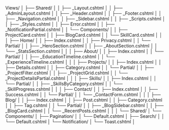 ﻿Views/
│   ├── Shared/
│   │   ├── _Layout.cshtml
│   │   ├── _AdminLayout.cshtml
│   │   ├── _Header.cshtml
│   │   ├── _Footer.cshtml
│   │   ├── _Navigation.cshtml
│   │   ├── _Sidebar.cshtml
│   │   ├── _Scripts.cshtml
│   │   ├── _Styles.cshtml
│   │   ├── Error.cshtml
│   │   ├── _NotificationPartial.cshtml
│   │   └── Components/
│   │       ├── ProjectCard.cshtml
│   │       ├── BlogCard.cshtml
│   │       └── SkillCard.cshtml
│   │
│   ├── Home/
│   │   ├── Index.cshtml
│   │   ├── Privacy.cshtml
│   │   └── Partial/
│   │       ├── _HeroSection.cshtml
│   │       ├── _AboutSection.cshtml
│   │       └── _StatsSection.cshtml
│   │
│   ├── About/
│   │   ├── Index.cshtml
│   │   └── Partial/
│   │       ├── _EducationTimeline.cshtml
│   │       └── _ExperienceTimeline.cshtml
│   │
│   ├── Projects/
│   │   ├── Index.cshtml
│   │   ├── Details.cshtml
│   │   ├── Category.cshtml
│   │   └── Partial/
│   │       ├── _ProjectFilter.cshtml
│   │       ├── _ProjectGrid.cshtml
│   │       └── _ProjectDetailsPartial.cshtml
│   │
│   ├── Skills/
│   │   ├── Index.cshtml
│   │   └── Partial/
│   │       ├── _SkillsByCategory.cshtml
│   │       └── _SkillProgress.cshtml
│   │
│   ├── Contact/
│   │   ├── Index.cshtml
│   │   ├── Success.cshtml
│   │   └── Partial/
│   │       └── _ContactForm.cshtml
│   │
│   ├── Blog/
│   │   ├── Index.cshtml
│   │   ├── Post.cshtml
│   │   ├── Category.cshtml
│   │   ├── Tag.cshtml
│   │   └── Partial/
│   │       ├── _BlogSidebar.cshtml
│   │       ├── _BlogCard.cshtml
│   │       └── _RecentPosts.cshtml
│   │
│   └── Shared/
│       └── Components/
│           ├── Pagination/
│           │   └── Default.cshtml
│           ├── Search/
│           │   └── Default.cshtml
│           └── Notification/
│               └── Toast.cshtml
│